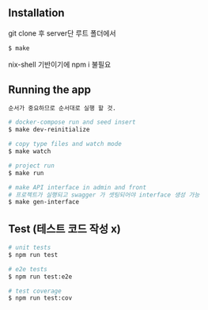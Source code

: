 ## Installation
git clone 후 server단 루트 폴더에서 

```bash
$ make
```
nix-shell 기반이기에 npm i 불필요

## Running the app

```bash
순서가 중요하므로 순서대로 실행 할 것.

# docker-compose run and seed insert
$ make dev-reinitialize

# copy type files and watch mode
$ make watch

# project run
$ make run

# make API interface in admin and front
# 프로젝트가 실행되고 swagger 가 셋팅되어야 interface 생성 가능
$ make gen-interface

```

## Test (테스트 코드 작성 x)

```bash
# unit tests
$ npm run test

# e2e tests
$ npm run test:e2e

# test coverage
$ npm run test:cov
```
